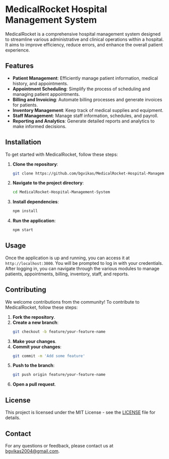 # MedicalRocket Hospital Management System

MedicalRocket is a comprehensive hospital management system designed to streamline various administrative and clinical operations within a hospital. It aims to improve efficiency, reduce errors, and enhance the overall patient experience.

## Features

- **Patient Management**: Efficiently manage patient information, medical history, and appointments.
- **Appointment Scheduling**: Simplify the process of scheduling and managing patient appointments.
- **Billing and Invoicing**: Automate billing processes and generate invoices for patients.
- **Inventory Management**: Keep track of medical supplies and equipment.
- **Staff Management**: Manage staff information, schedules, and payroll.
- **Reporting and Analytics**: Generate detailed reports and analytics to make informed decisions.

## Installation

To get started with MedicalRocket, follow these steps:

1. **Clone the repository**:
    ```sh
    git clone https://github.com/bgvikas/MedicalRocket-Hospital-Management-System.git
    ```
2. **Navigate to the project directory**:
    ```sh
    cd MedicalRocket-Hospital-Management-System
    ```
3. **Install dependencies**:
    ```sh
    npm install
    ```
4. **Run the application**:
    ```sh
    npm start
    ```

## Usage

Once the application is up and running, you can access it at `http://localhost:3000`. You will be prompted to log in with your credentials. After logging in, you can navigate through the various modules to manage patients, appointments, billing, inventory, staff, and reports.

## Contributing

We welcome contributions from the community! To contribute to MedicalRocket, follow these steps:

1. **Fork the repository**.
2. **Create a new branch**:
    ```sh
    git checkout -b feature/your-feature-name
    ```
3. **Make your changes**.
4. **Commit your changes**:
    ```sh
    git commit -m 'Add some feature'
    ```
5. **Push to the branch**:
    ```sh
    git push origin feature/your-feature-name
    ```
6. **Open a pull request**.

## License

This project is licensed under the MIT License - see the [LICENSE](LICENSE) file for details.

## Contact

For any questions or feedback, please contact us at [bgvikas2004@gmail.com](mailto:bgvikas2004@gmail.com).
